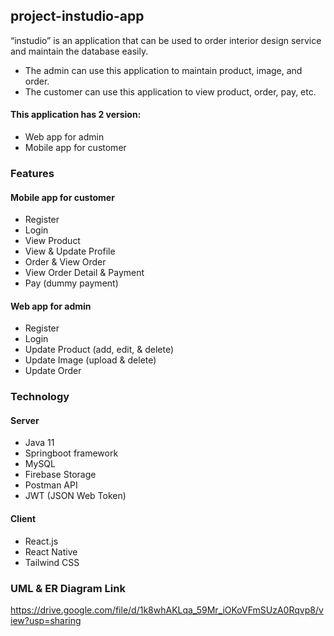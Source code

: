 ## project-instudio-app
“instudio” is an application that can be used to order interior design service and maintain the database easily.
- The admin can use this application to maintain product, image, and order.
- The customer can use this application to view product, order, pay, etc.
#### This application has 2 version:
- Web app for admin
- Mobile app for customer

### Features
#### Mobile app for customer
- Register
- Login
- View Product
- View & Update Profile
- Order & View Order
- View Order Detail & Payment
- Pay (dummy payment)
#### Web app for admin
- Register
- Login
- Update Product (add, edit, & delete)
- Update Image (upload & delete)
- Update Order
### Technology
#### Server
- Java 11
- Springboot framework
- MySQL 
- Firebase Storage
- Postman API
- JWT (JSON Web Token)
#### Client
- React.js
- React Native
- Tailwind CSS
### UML & ER Diagram Link
https://drive.google.com/file/d/1k8whAKLqa_59Mr_iOKoVFmSUzA0Rqvp8/view?usp=sharing
